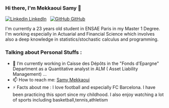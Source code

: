 ### Hi there, I'm Mekkaoui Samy 👋

[![Linkedin](https://i.stack.imgur.com/gVE0j.png) LinkedIn](https://www.linkedin.com/in/samy-mekkaoui-3ba12a1b6/)
&nbsp;
[![GitHub](https://i.stack.imgur.com/tskMh.png) GitHub](https://github.com/SamyMekk)


I'm currently a 23 years old student in ENSAE Paris in my Master 1 Degree. I'm working especially in Actuarial and Financial Science which involves also a deep knowledge in statistics/stochastic calculus and programming.

### Talking about Personal Stuffs : 


- 🔭 I’m currently working in Caisse des Dépôts in the "Fonds d'Epargne" Department as a Quantitative analyst in ALM ( Asset Liability Management) ...
- 📫 How to reach me: [Samy Mekkaoui](mailto:samy.mekkaoui@ensae.fr?subject=[GitHub]%20Source%20Han%20Sans)
- ⚡ Facts about me : I love football and especially FC Barcelona.  I have been practicing this sport since my childhood. I also enjoy watching a lot of sports including basketball,tennis,athletism

